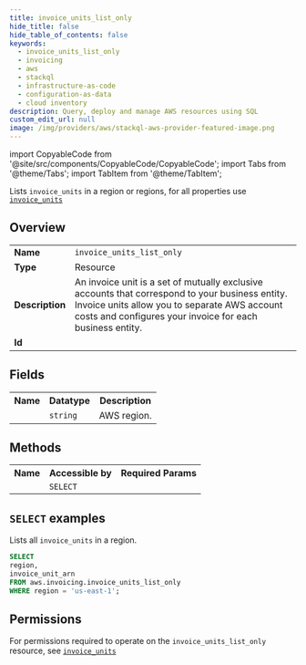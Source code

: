 ```yaml
---
title: invoice_units_list_only
hide_title: false
hide_table_of_contents: false
keywords:
  - invoice_units_list_only
  - invoicing
  - aws
  - stackql
  - infrastructure-as-code
  - configuration-as-data
  - cloud inventory
description: Query, deploy and manage AWS resources using SQL
custom_edit_url: null
image: /img/providers/aws/stackql-aws-provider-featured-image.png
---
```


import CopyableCode from '@site/src/components/CopyableCode/CopyableCode';
import Tabs from '@theme/Tabs';
import TabItem from '@theme/TabItem';

Lists <code>invoice_units</code> in a region or regions, for all properties use <a href="/providers/aws/serviceName/invoice_units/"><code>invoice_units</code></a>

## Overview
<table><tbody>
<tr><td><b>Name</b></td><td><code>invoice_units_list_only</code></td></tr>
<tr><td><b>Type</b></td><td>Resource</td></tr>
<tr><td><b>Description</b></td><td>An invoice unit is a set of mutually exclusive accounts that correspond to your business entity. Invoice units allow you to separate AWS account costs and configures your invoice for each business entity.</td></tr>
<tr><td><b>Id</b></td><td><CopyableCode code="aws.invoicing.invoice_units_list_only" /></td></tr>
</tbody></table>

## Fields
<table><tbody><tr><th>Name</th><th>Datatype</th><th>Description</th></tr><tr><td><CopyableCode code="region" /></td><td><code>string</code></td><td>AWS region.</td></tr>
</tbody></table>

## Methods

<table><tbody>
  <tr>
    <th>Name</th>
    <th>Accessible by</th>
    <th>Required Params</th>
  </tr>
  <tr>
    <td><CopyableCode code="list_resources" /></td>
    <td><code>SELECT</code></td>
    <td><CopyableCode code="region" /></td>
  </tr>
</tbody></table>

## `SELECT` examples
Lists all <code>invoice_units</code> in a region.
```sql
SELECT
region,
invoice_unit_arn
FROM aws.invoicing.invoice_units_list_only
WHERE region = 'us-east-1';
```


## Permissions

For permissions required to operate on the <code>invoice_units_list_only</code> resource, see <a href="/providers/aws/invoicing/invoice_units/#permissions"><code>invoice_units</code></a>

